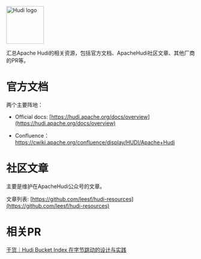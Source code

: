 
<img src="https://hudi.apache.org/assets/images/hudi-logo-medium.png" alt="Hudi logo" height="100px" align="center" />

汇总Apache Hudi的相关资源，包括官方文档、ApacheHudi社区文章、其他厂商的PR等。


# 官方文档

两个主要阵地：

- Official docs: [https://hudi.apache.org/docs/overview](https://hudi.apache.org/docs/overview)

- Confluence：<https://cwiki.apache.org/confluence/display/HUDI/Apache+Hudi>

# 社区文章

主要是维护在ApacheHudi公众号的文章。

文章列表: [https://github.com/leesf/hudi-resources](https://github.com/leesf/hudi-resources)

# 相关PR

[干货｜Hudi Bucket Index 在字节跳动的设计与实践](https://mp.weixin.qq.com/s/mNZofGTbLbm6GkWYeJmx7w)
